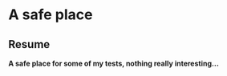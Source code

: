 A safe place
============

Resume
------

**A safe place for some of my tests, nothing really interesting...**